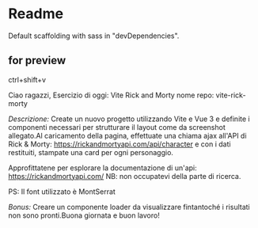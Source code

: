 # Readme

Default scaffolding with sass in "devDependencies".

## for preview

ctrl+shift+v

Ciao ragazzi,
Esercizio di oggi: Vite Rick and Morty
nome repo: vite-rick-morty

_Descrizione:_
Create un nuovo progetto utilizzando Vite e Vue 3 e definite i componenti necessari per strutturare il layout come da screenshot allegato.Al caricamento della pagina, effettuate una chiama ajax all'API di Rick & Morty:
https://rickandmortyapi.com/api/character e con i dati restituiti, stampate una card per ogni personaggio.

Approfittatene per esplorare la documentazione di un'api:
https://rickandmortyapi.com/
NB: non occupatevi della parte di ricerca.

PS: Il font utilizzato è MontSerrat

_Bonus:_
Creare un componente loader da visualizzare fintantoché i risultati non sono pronti.Buona giornata e buon lavoro!
